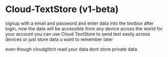 # Cloud-TextStore (v1-beta)
signup with a email and password and enter data into the textbox after login, now the data will be accessible from any device across the world for your account  you can use Cloud TextStore to send text easily across devices or just store data u want to remember later

even though cloudglitch read your data dont store private data
